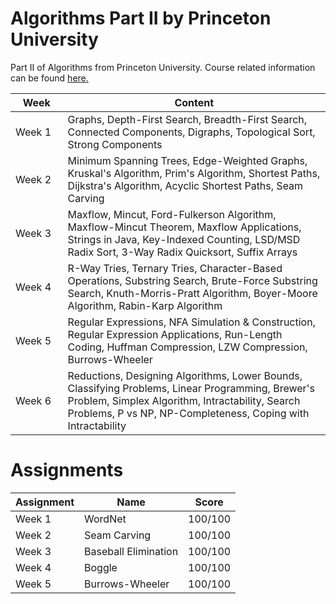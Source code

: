 # Algorithms Part II by Princeton University
 
Part II of Algorithms from Princeton University. Course related information can be found [here.](https://www.coursera.org/learn/algorithms-part2)

|⠀Week⠀                | Content |
| --- | --- |
| Week 1 | Graphs, Depth-First Search, Breadth-First Search, Connected Components, Digraphs, Topological Sort, Strong Components |
| Week 2 | Minimum Spanning Trees, Edge-Weighted Graphs, Kruskal's Algorithm, Prim's Algorithm, Shortest Paths, Dijkstra's Algorithm, Acyclic Shortest Paths, Seam Carving | 
| Week 3 | Maxflow, Mincut, Ford-Fulkerson Algorithm, Maxflow-Mincut Theorem, Maxflow Applications, Strings in Java, Key-Indexed Counting, LSD/MSD Radix Sort, 3-Way Radix Quicksort, Suffix Arrays |
| Week 4 | R-Way Tries, Ternary Tries, Character-Based Operations, Substring Search, Brute-Force Substring Search, Knuth-Morris-Pratt Algorithm, Boyer-Moore Algorithm, Rabin-Karp Algorithm  |
| Week 5 | Regular Expressions, NFA Simulation & Construction, Regular Expression Applications, Run-Length Coding, Huffman Compression, LZW Compression, Burrows-Wheeler |
| Week 6 | Reductions, Designing Algorithms, Lower Bounds, Classifying Problems, Linear Programming, Brewer's Problem, Simplex Algorithm, Intractability, Search Problems, P vs NP, NP-Completeness, Coping with Intractability | 

# Assignments

| Assignment | Name | Score |
| --- | --- | --- |
| Week 1 | WordNet | 100/100 |
| Week 2 | Seam Carving | 100/100 |
| Week 3 | Baseball Elimination | 100/100 |
| Week 4 | Boggle | 100/100 |
| Week 5 | Burrows-Wheeler | 100/100 | 
